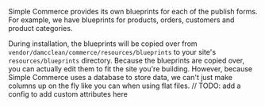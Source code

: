 Simple Commerce provides its own blueprints for each of the publish forms. For example, we have blueprints for products, orders, customers and product categories.

During installation, the blueprints will be copied over from `vendor/damcclean/commerce/resources/blueprints` to your site's `resources/blueprints` directory. Because the blueprints are copied over, you can actually edit them to fit the site you're building. However, because Simple Commerce uses a database to store data, we can't just make columns up on the fly like you can when using flat files. // TODO: add a config to add custom attributes here
